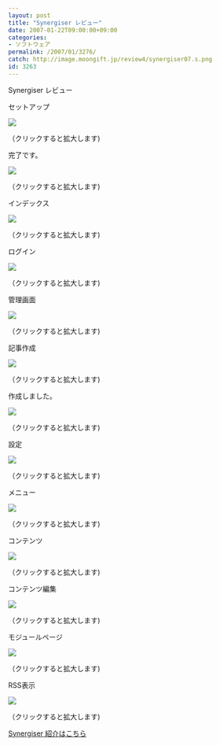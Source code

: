 ```yaml
---
layout: post
title: "Synergiser レビュー"
date: 2007-01-22T09:00:00+09:00
categories:
- ソフトウェア
permalink: /2007/01/3276/
catch: http://image.moongift.jp/review4/synergiser07.s.png
id: 3263
---
```

Synergiser レビュー  
<!--more-->

セットアップ

  

[![](http://image.moongift.jp/review4/synergiser01.s.png)](http://image.moongift.jp/review4/synergiser01.png)  
  
（クリックすると拡大します)

  

完了です。

  

[![](http://image.moongift.jp/review4/synergiser02.s.png)](http://image.moongift.jp/review4/synergiser02.png)  
  
（クリックすると拡大します)

  

インデックス

  

[![](http://image.moongift.jp/review4/synergiser03.s.png)](http://image.moongift.jp/review4/synergiser03.png)  
  
（クリックすると拡大します)

  

ログイン

  

[![](http://image.moongift.jp/review4/synergiser04.s.png)](http://image.moongift.jp/review4/synergiser04.png)  
  
（クリックすると拡大します)

  

管理画面

  

[![](http://image.moongift.jp/review4/synergiser05.s.png)](http://image.moongift.jp/review4/synergiser05.png)  
  
（クリックすると拡大します)

  

記事作成

  

[![](http://image.moongift.jp/review4/synergiser06.s.png)](http://image.moongift.jp/review4/synergiser06.png)  
  
（クリックすると拡大します)

  

作成しました。

  

[![](http://image.moongift.jp/review4/synergiser07.s.png)](http://image.moongift.jp/review4/synergiser07.png)  
  
（クリックすると拡大します)

  

設定

  

[![](http://image.moongift.jp/review4/synergiser08.s.png)](http://image.moongift.jp/review4/synergiser08.png)  
  
（クリックすると拡大します)

  

メニュー

  

[![](http://image.moongift.jp/review4/synergiser09.s.png)](http://image.moongift.jp/review4/synergiser09.png)  
  
（クリックすると拡大します)

  

コンテンツ

  

[![](http://image.moongift.jp/review4/synergiser10.s.png)](http://image.moongift.jp/review4/synergiser10.png)  
  
（クリックすると拡大します)

  

コンテンツ編集

  

[![](http://image.moongift.jp/review4/synergiser12.s.png)](http://image.moongift.jp/review4/synergiser12.png)  
  
（クリックすると拡大します)

  

モジュールページ

  

[![](http://image.moongift.jp/review4/synergiser11.s.png)](http://image.moongift.jp/review4/synergiser11.png)  
  
（クリックすると拡大します)

  

RSS表示

  

[![](http://image.moongift.jp/review4/synergiser13.s.png)](http://image.moongift.jp/review4/synergiser13.png)  
  
（クリックすると拡大します)

  

[Synergiser 紹介はこちら](http://oss.moongift.jp/intro/i-3269.html)

